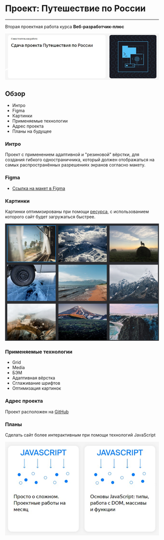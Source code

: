 # Проект: Путешествие по России

------
Вторая проектная работа курса **Веб-разработчик-плюс**

<img src="./images/info.jpg">

## Обзор
* Интро
* Figma
* Картинки
* Применяемые технологии
* Адрес проекта
* Планы на будущее

### **Интро**

Проект с применением адаптивной и "резиновой" вёрстки, для создания гибкого одностраничника, который должен отображаться на самых распространённых разрешениях экранов согласно макету.


### **Figma**

* [Ссылка на макет в Figma](https://www.figma.com/file/5S2WSbEFL6awjVWJ0NWL8Q/Sprint-3_-Russia-_-desktop-mobile?node-id=28503%3A0)

### **Картинки**

Картинки оптимизированы при помощи [ресурса](https://tinypng.com/), с использованием которого сайт будет загружаться быстрее.

<img src="./images/pic.jpg">

### **Применяемые технологии**
* Grid
* Media
* БЭМ
* Адаптивная вёрстка
* Сглаживание шрифтов
* Оптимизация картинок

### **Адрес проекта**

Проект расположен на [GitHub](https://si3el.github.io/russian-travel/index.html)


### **Планы**

Сделать сайт более интерактивным при помощи технологий JavaScript

<img src="./images/js.jpg">